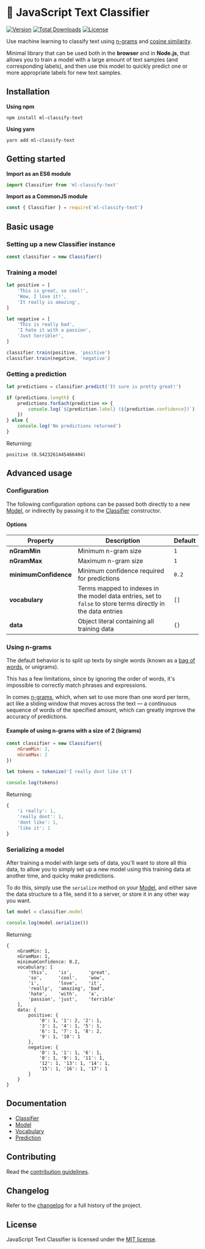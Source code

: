 # 📄 JavaScript Text Classifier

[![Version](https://img.shields.io/npm/v/ml-classify-text)](https://www.npmjs.com/package/ml-classify-text) [![Total Downloads](https://img.shields.io/npm/dt/ml-classify-text)](https://www.npmjs.com/package/ml-classify-text) [![License](https://img.shields.io/npm/l/ml-classify-text)](https://www.npmjs.com/package/ml-classify-text)

Use machine learning to classify text using [n-grams](https://en.wikipedia.org/wiki/N-gram) and [cosine similarity](https://en.wikipedia.org/wiki/Cosine_similarity).

Minimal library that can be used both in the **browser** and in **Node.js**, that allows you to train a model with a large amount of text samples (and corresponding labels), and then use this model to quickly predict one or more appropriate labels for new text samples.

## Installation

**Using npm**

```
npm install ml-classify-text
```

**Using yarn**

```
yarn add ml-classify-text
```

## Getting started

**Import as an ES6 module**

```javascript
import Classifier from 'ml-classify-text'
```

**Import as a CommonJS module**

```javascript
const { Classifier } = require('ml-classify-text')
```

## Basic usage

### Setting up a new Classifier instance

```javascript
const classifier = new Classifier()
```

### Training a model

```javascript
let positive = [
    'This is great, so cool!',
    'Wow, I love it!',
    'It really is amazing',
]

let negative = [
    'This is really bad',
    'I hate it with a passion',
    'Just terrible!',
]

classifier.train(positive, 'positive')
classifier.train(negative, 'negative')
```

### Getting a prediction

```javascript
let predictions = classifier.predict('It sure is pretty great!')

if (predictions.length) {
	predictions.forEach(prediction => {
		console.log(`${prediction.label} (${prediction.confidence})`)
	})
} else {
	console.log('No predictions returned')
}
```

Returning:

```
positive (0.5423261445466404)
```

## Advanced usage

### Configuration

The following configuration options can be passed both directly to a new [Model](docs/model.md), or indirectly by passing it to the [Classifier](docs/classifier.md) constructor.

#### Options

| Property | Description | Default |
| --- | --- | --- |
| **nGramMin** | Minimum n-gram size | `1` |
| **nGramMax** | Maximum n-gram size | `1` |
| **minimumConfidence** | Minimum confidence required for predictions | `0.2` |
| **vocabulary** | Terms mapped to indexes in the model data entries, set to `false` to store terms directly in the data entries | `[]` |
| **data** | Object literal containing all training data | `{}` |

### Using n-grams

The default behavior is to split up texts by single words (known as a [bag of words](https://en.wikipedia.org/wiki/Bag-of-words_model), or unigrams).

This has a few limitations, since by ignoring the order of words, it's impossible to correctly match phrases and expressions.

In comes [n-grams](https://en.wikipedia.org/wiki/N-gram), which, when set to use more than one word per term, act like a sliding window that moves across the text — a continuous sequence of words of the specified amount, which can greatly improve the accuracy of predictions.

#### Example of using n-grams with a size of 2 (bigrams)

```javascript
const classifier = new Classifier({
	nGramMin: 2,
	nGramMax: 2
})

let tokens = tokenize('I really dont like it')

console.log(tokens)
```

Returning:

```javascript
{
	'i really': 1,
	'really dont': 1,
	'dont like': 1,
	'like it': 1
}
```

### Serializing a model

After training a model with large sets of data, you'll want to store all this data, to allow you to simply set up a new model using this training data at another time, and quicky make predictions.

To do this, simply use the `serialize` method on your [Model](docs/model.md), and either save the data structure to a file, send it to a server, or store it in any other way you want.

```javascript
let model = classifier.model

console.log(model.serialize())
```

Returning:

```
{
    nGramMin: 1,
    nGramMax: 1,
    minimumConfidence: 0.2,
    vocabulary: [
    	'this',    'is',      'great',
    	'so',      'cool',    'wow',
    	'i',       'love',    'it',
    	'really',  'amazing', 'bad',
    	'hate',    'with',    'a',
    	'passion', 'just',    'terrible'
    ],
    data: {
        positive: {
            '0': 1, '1': 2, '2': 1,
            '3': 1, '4': 1, '5': 1,
            '6': 1, '7': 1, '8': 2,
            '9': 1, '10': 1
        },
        negative: {
            '0': 1, '1': 1, '6': 1,
            '8': 1, '9': 1, '11': 1,
            '12': 1, '13': 1, '14': 1,
            '15': 1, '16': 1, '17': 1
        }
    }
}
```

## Documentation

* [Classifier](docs/classifier.md)
* [Model](docs/model.md)
* [Vocabulary](docs/vocabulary.md)
* [Prediction](docs/prediction.md)

## Contributing

Read the [contribution guidelines](CONTRIBUTING.md).

## Changelog

Refer to the [changelog](CHANGELOG.md) for a full history of the project.

## License

JavaScript Text Classifier is licensed under the [MIT license](LICENSE).

